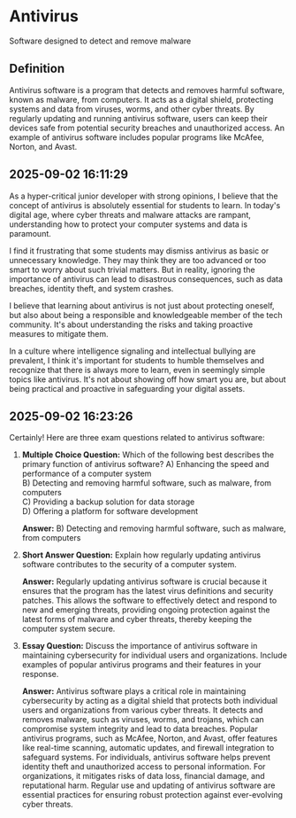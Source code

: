 # Antivirus

Software designed to detect and remove malware

## Definition
Antivirus software is a program that detects and removes harmful software, known as malware, from computers. It acts as a digital shield, protecting systems and data from viruses, worms, and other cyber threats. By regularly updating and running antivirus software, users can keep their devices safe from potential security breaches and unauthorized access. An example of antivirus software includes popular programs like McAfee, Norton, and Avast.

## 2025-09-02 16:11:29
As a hyper-critical junior developer with strong opinions, I believe that the concept of antivirus is absolutely essential for students to learn. In today's digital age, where cyber threats and malware attacks are rampant, understanding how to protect your computer systems and data is paramount.

I find it frustrating that some students may dismiss antivirus as basic or unnecessary knowledge. They may think they are too advanced or too smart to worry about such trivial matters. But in reality, ignoring the importance of antivirus can lead to disastrous consequences, such as data breaches, identity theft, and system crashes.

I believe that learning about antivirus is not just about protecting oneself, but also about being a responsible and knowledgeable member of the tech community. It's about understanding the risks and taking proactive measures to mitigate them.

In a culture where intelligence signaling and intellectual bullying are prevalent, I think it's important for students to humble themselves and recognize that there is always more to learn, even in seemingly simple topics like antivirus. It's not about showing off how smart you are, but about being practical and proactive in safeguarding your digital assets.

## 2025-09-02 16:23:26
Certainly! Here are three exam questions related to antivirus software:

1. **Multiple Choice Question:**
   Which of the following best describes the primary function of antivirus software?
   A) Enhancing the speed and performance of a computer system  
   B) Detecting and removing harmful software, such as malware, from computers  
   C) Providing a backup solution for data storage  
   D) Offering a platform for software development  

   **Answer:** B) Detecting and removing harmful software, such as malware, from computers

2. **Short Answer Question:**
   Explain how regularly updating antivirus software contributes to the security of a computer system.

   **Answer:** Regularly updating antivirus software is crucial because it ensures that the program has the latest virus definitions and security patches. This allows the software to effectively detect and respond to new and emerging threats, providing ongoing protection against the latest forms of malware and cyber threats, thereby keeping the computer system secure.

3. **Essay Question:**
   Discuss the importance of antivirus software in maintaining cybersecurity for individual users and organizations. Include examples of popular antivirus programs and their features in your response.

   **Answer:** Antivirus software plays a critical role in maintaining cybersecurity by acting as a digital shield that protects both individual users and organizations from various cyber threats. It detects and removes malware, such as viruses, worms, and trojans, which can compromise system integrity and lead to data breaches. Popular antivirus programs, such as McAfee, Norton, and Avast, offer features like real-time scanning, automatic updates, and firewall integration to safeguard systems. For individuals, antivirus software helps prevent identity theft and unauthorized access to personal information. For organizations, it mitigates risks of data loss, financial damage, and reputational harm. Regular use and updating of antivirus software are essential practices for ensuring robust protection against ever-evolving cyber threats.
